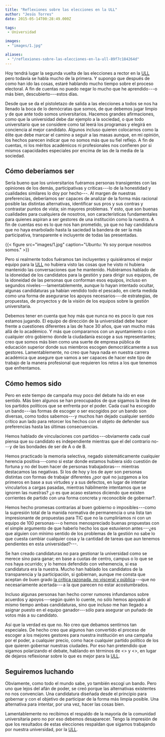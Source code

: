 ```yaml
---
title: "Reflexiones sobre las elecciones en la ULL"
author: "Jesús Torres"
date: 2015-05-14T00:28:49.000Z

tags:
 - Universidad

images:
 - "images/1.jpg" 

aliases:
 - "/reflexiones-sobre-las-elecciones-en-la-ull-89f7c184264d"
---
```


Hoy tendrá lugar la segunda vuelta de las elecciones a rector en la [ULL](http://www.ull.es/) pero todavía se habla mucho de la primera.
Y supongo que después de como han ido las cosas, estaré hablando mucho tiempo sobre el proceso electoral.
A fin de cuentas no puedo negar lo mucho que he aprendido ---o más bien, descubierto--- estos días.

Desde que se da el pistoletazo de salida a las elecciones a todos se nos ha llenado la boca de lo demócratas que somos, de que debemos jugar limpio y de que ante todo somos universitarios.
Hacemos grandes afirmaciones, como que la universidad debe dar ejemplo a la sociedad, o que todo universitario que se considere como tal leerá los programas y elegirá en conciencia al mejor candidato.
Algunos incluso quieren colocarnos como la élite que debe marcar el camino a seguir a las masas aunque, en mi opinión, los hechos parecen indicar que no somos más que su fiel reflejo.
A fin de cuentas, ni los méritos académicos ni profesionales nos confieren por si mismos capacidades especiales por encima de las de la media de la sociedad.

## Cómo deberíamos ser

Sería bueno que los universitarios fuéramos personas transigentes con las opiniones de los demás, participativas y críticas ---lo de la honestidad y cualidades similares lo doy por hecho---.
Al margen de nuestras preferencias, deberíamos ser capaces de analizar de la forma más racional posible las distintas alternativas, identificar sus pros y sus contras y contrastar puntos de vista; sin mayores problemas.
Y esto, que son buenas cualidades para cualquiera de nosotros, son características fundamentales para quienes aspiran a ser gestores de una institución como la nuestra.
A fin de cuentas eso es lo que nos han prometido, ya que no hay candidatura que no haya enarbolado hasta la saciedad la bandera de ser la más participativa, transparente e incluyente de todas las presentadas.

{{< figure src="images/1.jpg" caption="Ubuntu: Yo soy porque nosotros somos." >}}

Pero si realmente todos fuéramos tan incluyentes y quisiéramos el mejor equipo para la [ULL](http://www.ull.es/) no hubiera visto las cosas que he visto ni hubiera mantenido las conversaciones que he mantenido.
Hubiéramos hablado de la idoneidad de los candidatos para la gestión y para dirigir sus equipos, de la idoneidad de las personas que conforman esos equipos, incluso en segundos niveles ---lamentablemente, aunque lo hayan intentado ocultar, algunas candidaturas ya habían vendido todo el pescado, en cierta medida como una forma de asegurarse los apoyos necesarios--- de estrategias, de propuestas, de proyectos y de la visión de los equipos sobre la gestión universitaria.

Debemos tener en cuenta que hoy más que nunca no es poco lo que nos estamos jugando.
El equipo de dirección de la universidad debe hacer frente a cuestiones diferentes a las de hace 30 años, que van mucho más allá de lo académico.
Y más que compararnos con un ayuntamiento o con cualquier otro gobierno donde la ciudadanía escoge a sus representantes; creo que somos más bien como una suerte de empresa pública de educación superior donde sus miembros escogen democráticamente a sus gestores.
Lamentablemente, no creo que haya nada en nuestra carrera académica que asegure que vamos a ser capaces de hacer este tipo de trabajo de la manera profesional que requieren los retos a los que tenemos que enfrentamos.

## Cómo hemos sido

Pero en este tiempo de campaña muy poco del debate ha ido en ese sentido.
Más bien algunos se han preocupados de que sigamos la línea de los partidos políticos que se enfrenta por el poder.
Cada cual ha escogido un bando ---las formas de escoger o ser escogidos por un bando son diversas, como todos sabemos--- y muchos han dejado cualquier sentido crítico aun lado para retorcer los hechos con el objeto de defender sus preferencias hasta las últimas consecuencias.

Hemos hablado de vinculaciones con partidos ---obviamente cada cual piensa que su candidato es independiente mientras que el del contrario no--- y de las bondades de ser de A o de B.

Hemos practicado la memoria selectiva, negado sistemáticamente cualquier herencia positiva ---como si estar donde estamos hubiera sido cuestión de fortuna y no del buen hacer de personas trabajadoras--- mientras destacamos las negativas.
Si los de hoy y los de ayer son personas distintas con formas de trabajar diferentes ¿por qué no juzgamos a los primeros en base a sus virtudes y a sus defectos, en lugar de intentar vincularlos a cargas pasadas, mientras hábilmente intentamos que se ignoren las nuestras? ¿o es que acaso estamos diciendo que existen corrientes de partido con una forma concreta y reconocible de gobernar?.

Hemos hecho promesas contrarias al buen gobierno o imposibles ---como la supresión total de la manida normativa de permanencia o una lista tan impresionante de propuestas para TIC que no la cumpliríamos ni con un equipo de 100 personas--- o hemos menospreciado buenas propuestas con el simple argumento de que haberlo hecho los que estuvieron antes ---¿es que alguien con mínimo sentido de los problemas de la gestión no sabe lo que cuesta cambiar cualquier cosa y la cantidad de tareas que aun tenemos pendientes en esta universidad?---.

Se han creado candidaturas no para gestionar la universidad como se merece sino para ganar; en base a cuotas de centro, campus o lo que se nos haya ocurrido; y lo hemos defendido con vehemencia, si esa candidatura era la nuestra.
Mucho han hablado los candidatos de la transparencia y la participación, si gobiernan, aunque me consta que aceptan de buen grado [la crítica razonada, no visceral y pública](http://www.diariodeavisos.com/2015/05/martinon-alegre-buscan-apoyos-para-llegar-al-rectorado-ull/#comment-2002132370) ---que no necesariamente acertada--- a la que parecen no estar acostumbrados.

Incluso algunas personas han hecho correr rumores infundamos sobre acuerdos y apoyos ---según quién lo cuente, no sólo hemos apoyado al mismo tiempo ambas candidaturas, sino que incluso me han llegado a asignar puesto en el equipo ganador--- sólo para asegurar un puñado de votos más a su candidato.

Así que la verdad es que no.
No creo que debamos sentirnos tan especiales.
De hecho creo que algunos han convertido el proceso de escoger a los mejores gestores para nuestra institución en una campaña por el poder, a cualquier precio, como hace cualquier partido político de los que quieren gobernar nuestras ciudades.
Por eso han pretendido que sigamos polarizando el debate, hablando en términos de <<ustedes>> y <<nosotros>>, en lugar de dejaros reflexionar sobre lo que es mejor para la [ULL](http://www.ull.es/).

## Seguiremos luchando

Obviamente, como todo el mundo sabe, yo también escogí un bando.
Pero uno que lejos del afán de poder, se creó porque las alternativas existentes no nos convencían.
Una candidatura diseñada desde el principio para gobernar y con el objetivo de participar de la forma más limpia posible.
Una alternativa para intentar, por una vez, hacer las cosas bien.

Lamentablemente no recibimos el respaldo de la mayoría de la comunidad universitaria pero no por eso debemos desaparecer.
Tengo la impresión de que los resultados de estas elecciones respaldan que sigamos trabajando por nuestra universidad, por la [ULL](http://www.ull.es/).
